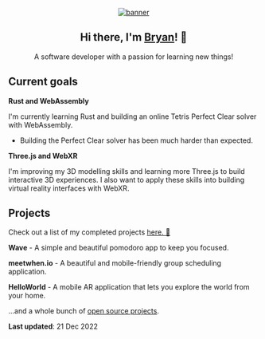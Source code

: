 <p align="center">
  <a href="https://bryanmylee.com">
    <img
      alt="banner"
      src="https://user-images.githubusercontent.com/42545742/117394037-f42b5d00-af27-11eb-82cb-e5b0325aaf56.gif"
    />
  </a>
</p>

<h2 align="center">
  Hi there, I'm <a href="https://bryanmylee.com">Bryan</a>! 👋
</h2>

<p align="center">
  A software developer with a passion for learning new things!
</p>

## Current goals

**Rust and WebAssembly**

I'm currently learning Rust and building an online Tetris Perfect Clear solver with WebAssembly.

* Building the Perfect Clear solver has been much harder than expected.

**Three.js and WebXR**

I'm improving my 3D modelling skills and learning more Three.js to build interactive 3D experiences. I also want to apply these skills into building virtual reality interfaces with WebXR.

## Projects

Check out a list of my completed projects [here. 🚀](https://bryanmylee.com/projects)

**Wave** - A simple and beautiful pomodoro app to keep you focused.

**meetwhen.io** - A beautiful and mobile-friendly group scheduling application.

**HelloWorld** - A mobile AR application that lets you explore the world from your home.

...and a whole bunch of [open source projects](https://bryanmylee.com/projects#open-source).

**Last updated**: 21 Dec 2022
